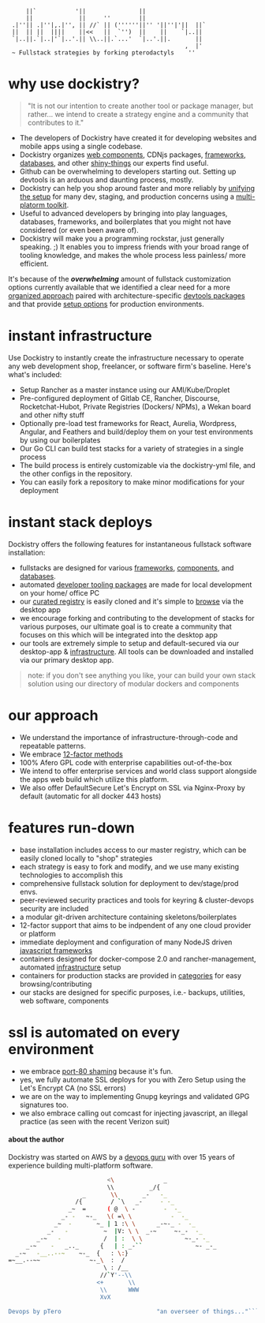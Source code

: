 	     ||`           '||               ||                  
	     ||             ||     ''        ||                  
	 .|''|| .|''|,.|'', || //` || (''''''||'' '||''|'||  ||` 
	 ||  || ||  ||||    ||<<   ||  `'')  ||    ||    `|..||  
	 `|..||.`|..|'`|..'.|| \\..||.`...'  `|..'.||.       ||  
	                                                  ,  |'  
	 ~ Fullstack strategies by forking pterodactyls    ''              

 
# why use dockistry? 
> "It is not our intention to create another tool or package manager, but rather... we intend to create a strategy engine and a community that contributes to it."

- The developers of Dockistry have created it for developing websites and mobile apps using a single codebase.
- Dockistry organizes [web components](https://github.com/forktheweb/dockistry/blob/master/docs-componentry.md), CDNjs packages, [frameworks](https://github.com/forktheweb/dockistry/blob/master/docs-frameworks.md), [databases](https://github.com/forktheweb/dockistry/blob/master/docs-database.md), and other [shiny-things](https://github.com/forktheweb/dockistry/blob/master/docs-infrastructure-packages.md) our experts find useful.
- Github can be overwhelming to developers starting out. Setting up devtools is an arduous and daunting process, mostly.
- Dockistry can help you shop around faster and more reliably by [unifying the setup](https://github.com/forktheweb/dockistry/blob/master/dockistry-cli.md) for many dev, staging, and production concerns using a [multi-platorm toolkit](https://github.com/dockistry/devtools-multi-clis).
- Useful to advanced developers by bringing into play languages, databases, frameworks, and boilerplates that you might not have considered (or even been aware of).
- Dockistry will make you a programming rockstar, just generally speaking.  ;) It enables you to impress friends with your broad range of tooling knowledge, and makes the whole process less painless/ more efficient.

It's because of the ***overwhelming*** amount of fullstack customization options currently available that we identified a clear need for a more [organized approach](https://github.com/forktheweb/dockistry/blob/master/roadmap.md) paired with architecture-specific [devtools packages](https://github.com/dockistry/devtools-multi-clis) and that provide [setup options](https://github.com/forktheweb/dockistry/blob/master/docs-infrastructure-packages.md) for production environments.  

# instant infrastructure
Use Dockistry to instantly create the infrastructure necessary to operate any web development shop, freelancer, or software firm's baseline.  Here's what's included:

- Setup Rancher as a master instance using our AMI/Kube/Droplet
- Pre-configured deployment of Gitlab CE, Rancher, Discourse, Rocketchat-Hubot, Private Registries (Dockers/ NPMs), a Wekan board and other nifty stuff
- Optionally pre-load test frameworks for React, Aurelia, Wordpress, Angular, and Feathers and build/deploy them on your test environments by using our boilerplates
- Our Go CLI can build test stacks for a variety of strategies in a single process
- The build process is entirely customizable via the dockistry-yml file, and the other configs in the repository.
- You can easily fork a repository to make minor modifications for your deployment

# instant stack deploys
Dockistry offers the following features for instantaneous fullstack software installation:

- fullstacks are designed for various [frameworks](https://github.com/forktheweb/dockistry/blob/master/docs-frameworks.md), [components](https://github.com/forktheweb/dockistry/blob/master/docs-componentry.md), and [databases](https://github.com/forktheweb/dockistry/blob/master/docs-database.md).
- automated [developer tooling packages](https://github.com/forktheweb/dockistry/blob/master/roadmap.md) are made for local development on your home/ office PC
- our [curated registry](https://labs.stackfork.com:2003/explore/projects/starred) is easily cloned and it's simple to [browse](https://labs.stackfork.com:2003/explore/groups) via the desktop app
- we encourage forking and contributing to the development of stacks for various purposes, our ultimate goal is to create a community that focuses on this which will be integrated into the desktop app
- our tools are extremely simple to setup and default-secured via our desktop-app & [infrastructure](https://github.com/forktheweb/dockistry/blob/master/docs-infrastructure-packages.md).  All tools can be downloaded and installed via our primary desktop app.

> note: if you don't see anything you like, your can build your own stack solution using our directory of modular dockers and components

# our approach
- We understand the importance of infrastructure-through-code and repeatable patterns.
- We embrace [12-factor methods](http://12factor.net/)
- 100% Afero GPL code with enterprise capabilities out-of-the-box
- We intend to offer enterprise services and world class support alongside the apps web build which utilize this platform.
- We also offer DefaultSecure Let's Encrypt on SSL via Nginx-Proxy by default (automatic for all docker 443 hosts)

# features run-down
- base installation includes access to our master registry, which can be easily cloned locally to "shop" strategies
- each strategy is easy to fork and modify, and we use many existing technologies to accomplish this
- comprehensive fullstack solution for deployment to dev/stage/prod envs.
- peer-reviewed security practices and tools for keyring & cluster-devops security are included
- a modular git-driven architecture containing skeletons/boilerplates
- 12-factor support that aims to be indpendent of any one cloud provider or platform 
- immediate deployment and configuration of many NodeJS driven [javascript frameworks](https://github.com/forktheweb/dockistry/blob/master/docs-frameworks.md)
- containers designed for docker-compose 2.0 and rancher-management, automated [infrastructure](https://github.com/forktheweb/dockistry/blob/master/docs-infrastructure-packages.md) setup
- containers for production stacks are provided in [categories](https://labs.stackfork.com:2003/explore/groups) for easy browsing/contributing
- our stacks are designed for specific purposes, i.e.- backups, utilities, web software, components

# ssl is automated on every environment
- we embrace [port-80 shaming](https://github.com/jimmycuadra/port-80-shame) because it's fun.
- yes, we fully automate SSL deploys for you with Zero Setup using the Let's Encrypt CA (no SSL errors)
- we are on the way to implementing Gnupg keyrings and validated GPG signatures too.
- we also embrace calling out comcast for injecting javascript, an illegal practice (as seen with the recent Verizon suit)

#### about the author
Dockistry was started on AWS by a [devops guru](https://labs.stackfork.com:2003/dockistry-contributors/cho) with over 15 years of experience building multi-platform software.






```bash
                            <\              _
                            \\          _/{
                     _       \\       _-   -_
                   /{        / `\   _-     - -_
                 _~  =      ( @  \ -        -  -_
               _- -   ~-_   \( =\ \           -  -_
             _~  -       ~_ | 1 :\ \      _-~-_ -  -_
           _-   -          ~  |V: \ \  _-~     ~-_-  -_
        _-~   -            /  | :  \ \            ~-_- -_
     _-~    -   _.._      {   | : _-``               ~- _-_
  _-~   -__..--~    ~-_  {   : \:}
=~__.--~~              ~-_\  :  /
                           \ : /__
                          //`Y'--\\
                         <+       \\
                          \\      WWW
                          XvX

Devops by pTero                           "an overseer of things..."```
